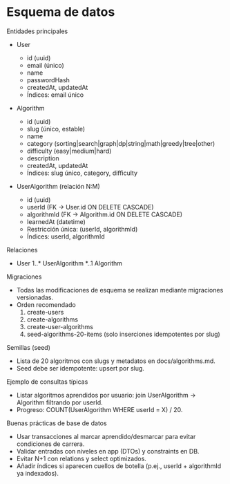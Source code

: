 # Esquema de datos

Entidades principales
- User
  - id (uuid)
  - email (único)
  - name
  - passwordHash
  - createdAt, updatedAt
  - Índices: email único

- Algorithm
  - id (uuid)
  - slug (único, estable)
  - name
  - category (sorting|search|graph|dp|string|math|greedy|tree|other)
  - difficulty (easy|medium|hard)
  - description
  - createdAt, updatedAt
  - Índices: slug único, category, difficulty

- UserAlgorithm (relación N:M)
  - id (uuid)
  - userId (FK -> User.id ON DELETE CASCADE)
  - algorithmId (FK -> Algorithm.id ON DELETE CASCADE)
  - learnedAt (datetime)
  - Restricción única: (userId, algorithmId)
  - Índices: userId, algorithmId

Relaciones
- User 1..* UserAlgorithm *..1 Algorithm

Migraciones
- Todas las modificaciones de esquema se realizan mediante migraciones versionadas.
- Orden recomendado
  1) create-users
  2) create-algorithms
  3) create-user-algorithms
  4) seed-algorithms-20-items (solo inserciones idempotentes por slug)

Semillas (seed)
- Lista de 20 algoritmos con slugs y metadatos en docs/algorithms.md.
- Seed debe ser idempotente: upsert por slug.

Ejemplo de consultas típicas
- Listar algoritmos aprendidos por usuario: join UserAlgorithm -> Algorithm filtrando por userId.
- Progreso: COUNT(UserAlgorithm WHERE userId = X) / 20.

Buenas prácticas de base de datos
- Usar transacciones al marcar aprendido/desmarcar para evitar condiciones de carrera.
- Validar entradas con niveles en app (DTOs) y constraints en DB.
- Evitar N+1 con relations y select optimizados.
- Añadir índices si aparecen cuellos de botella (p.ej., userId + algorithmId ya indexados).

